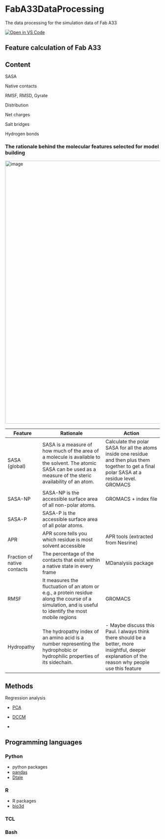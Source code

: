 # FabA33DataProcessing

The data processing for the simulation data of Fab A33

[![Open in VS Code](https://img.shields.io/badge/Visual_Studio_Code-0078D4?style=flat&logo=visual%20studio%20code&logoColor=white)](https://open.vscode.dev/man-group/dtale)

## Feature calculation of Fab A33

## Content
SASA

Native contacts

RMSF, RMSD, Gyrate

Distribution

Net charges

Salt bridges

Hydrogen bonds

### The rationale behind the molecular features selected for model building


<img width="853" alt="image" src="https://github.com/wintermute221/FabA33DataProcessing/assets/57851709/f3529767-740a-4577-8763-751fe879606c">

| Feature                     | Rationale                                                                                                                                                            | Action                                                                                                                                            |
|-----------------------------|----------------------------------------------------------------------------------------------------------------------------------------------------------------------|---------------------------------------------------------------------------------------------------------------------------------------------------|
| SASA (global)               | SASA is a measure of how much of the area of a molecule is available to the solvent. The atomic SASA can be used as a measure of the steric availability of an atom. | Calculate the polar SASA for all the atoms inside one residue and then plus them together to get a final polar SASA at a residue level. GROMACS   |
| SASA-NP                     | SASA-NP is the accessible surface area of all non-polar atoms.                                                                                                       | GROMACS + index file                                                                                                                              |
| SASA-P                      | SASA-P is the accessible surface area of all polar atoms.                                                                                                            |                                                                                                                                                   |
| APR                         | APR score tells you which residue is most solvent accessible                                                                                                         | APR tools (extracted from Nesrine)                                                                                                                |
| Fraction of native contacts | The percentage of the contacts that exist within a native state in every frame                                                                                       | MDanalysis package                                                                                                                                |
| RMSF                        | It measures the fluctuation of an atom or e.g., a protein residue along the course of a simulation, and is useful to identify the most mobile regions                | GROMACS                                                                                                                                           |
| Hydropathy                  | The hydropathy index of an amino acid is a number representing the hydrophobic or hydrophilic properties of its sidechain.                                           | - Maybe discuss this Paul. I always think there should be a better, more insightful, deeper explanation of the reason why people use this feature |

## Methods

Regression analysis

* [PCA](http://thegrantlab.org/bio3d/reference/pca.xyz.html)

* [DCCM](http://thegrantlab.org/bio3d/reference/dccm.html)

* 

## Programming languages
### Python
* python packages
* [pandas]()
* [Dtale]()

### R
* R packages
* [bio3d](http://thegrantlab.org/bio3d/)

### TCL

### Bash

